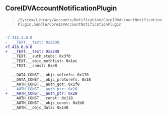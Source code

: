 ## CoreIDVAccountNotificationPlugin

> `/System/Library/Accounts/Notification/CoreIDVAccountNotificationPlugin.bundle/CoreIDVAccountNotificationPlugin`

```diff

-7.415.1.0.0
-  __TEXT.__text: 0x2038
+7.418.0.0.0
+  __TEXT.__text: 0x2248
   __TEXT.__auth_stubs: 0x3f0
   __TEXT.__objc_methlist: 0x1ec
   __TEXT.__const: 0xe8

   __DATA_CONST.__objc_selrefs: 0x170
   __DATA_CONST.__objc_protorefs: 0x18
   __AUTH_CONST.__auth_got: 0x1f8
-  __AUTH_CONST.__auth_ptr: 0x20
+  __AUTH_CONST.__auth_ptr: 0x28
   __AUTH_CONST.__const: 0x118
   __AUTH_CONST.__objc_const: 0x2b0
   __AUTH.__objc_data: 0x140

```

